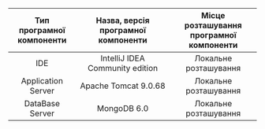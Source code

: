 |Тип програмної <br> компоненти|Назва, версія програмної <br> компоненти|Місце розташування <br> програмної компоненти|
|:-:|:-:|:-:|
|IDE|IntelliJ IDEA Community edition|Локальне розташування|
|Application Server|Apache Tomcat 9.0.68|Локальне розташування|
|DataBase Server|MongoDB 6.0|Локальне розташування|
